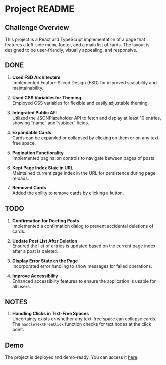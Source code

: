 # Project README

## Challenge Overview

This project is a React and TypeScript implementation of a page that features a left-side menu, footer, and a main list of cards. The layout is designed to be user-friendly, visually appealing, and responsive.

## DONE

1. **Used FSD Architecture**  
   Implemented Feature-Sliced Design (FSD) for improved scalability and maintainability.

2. **Used CSS Variables for Theming**  
   Employed CSS variables for flexible and easily adjustable theming.

3. **Integrated Public API**  
   Utilized the JSONPlaceholder API to fetch and display at least 10 entries, showing "name" and "subject" fields.

4. **Expandable Cards**  
   Cards can be expanded or collapsed by clicking on them or on any text-free space.

5. **Pagination Functionality**  
   Implemented pagination controls to navigate between pages of posts.

6. **Kept Page Index State in URL**  
   Maintained current page index in the URL for persistence during page reloads.

7. **Removed Cards**  
   Added the ability to remove cards by clicking a button.

## TODO
1. **Confirmation for Deleting Posts**  
   Implemented a confirmation dialog to prevent accidental deletions of cards.

2. **Update Post List After Deletion**  
   Ensured the list of entries is updated based on the current page index after a post is deleted.

3. **Display Error State on the Page**  
    Incorporated error handling to show messages for failed operations.

4. **Improve Accessibility**  
    Enhanced accessibility features to ensure the application is usable for all users.

## NOTES

1. **Handling Clicks in Text-Free Spaces**  
   Uncertainty exists on whether any text-free space can collapse cards. The `handleTextFreeClick` function checks for text nodes at the click point.

## Demo

The project is deployed and demo-ready. You can access it [here](insert-demo-link).
